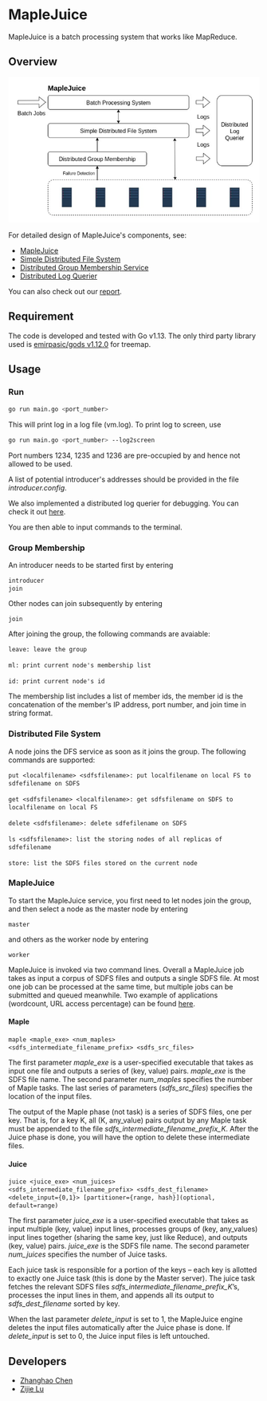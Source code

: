 # MapleJuice

MapleJuice is a batch processing system that works like MapReduce.

## Overview

![Oveview](Overview.jpg)

For detailed design of MapleJuice's components, see:

- [MapleJuice](maplejuice/README.md)
- [Simple Distributed File System](filesystem/README.md)
- [Distributed Group Membership Service](membership/README.md)
- [Distributed Log Querier](logquerier/README.md)

You can also check out our [report](Report.pdf).

## Requirement

The code is developed and tested with Go v1.13. The only third party library used is [emirpasic/gods v1.12.0](https://github.com/emirpasic/gods/releases/tag/v1.12.0) for treemap.

## Usage

### Run

```bash
go run main.go <port_number>
```

This will print log in a log file (vm.log). To print log to screen, use

```bash
go run main.go <port_number> --log2screen
```

Port numbers 1234, 1235 and 1236 are pre-occupied by and hence not allowed to be used.

A list of potential introducer's addresses should be provided in the file _introducer.config_.

We also implemented a distributed log querier for debugging. You can check it out [here](logquerier).

You are then able to input commands to the terminal.

### Group Membership

An introducer needs to be started first by entering

```text
introducer
join
```

Other nodes can join subsequently by entering

```text
join
```

After joining the group, the following commands are avaiable:

```text
leave: leave the group

ml: print current node's membership list

id: print current node's id
```

The membership list includes a list of member ids, the member id is the concatenation of the member's IP address, port number, and join time in string format.

### Distributed File System

A node joins the DFS service as soon as it joins the group. The following commands are supported:

```text
put <localfilename> <sdfsfilename>: put localfilename on local FS to sdfefilename on SDFS

get <sdfsfilename> <localfilename>: get sdfsfilename on SDFS to localfilename on local FS

delete <sdfsfilename>: delete sdfefilename on SDFS

ls <sdfsfilename>: list the storing nodes of all replicas of sdfefilename

store: list the SDFS files stored on the current node
```

### MapleJuice

To start the MapleJuice service, you first need to let nodes join the group, and then select a node as the master node by entering

```text
master
```

and others as the worker node by entering

```text
worker
```

MapleJuice is invoked via two command lines. Overall a MapleJuice job takes as input a corpus of SDFS files and outputs a single SDFS file. At most one job can be processed at the same time, but multiple jobs can be submitted and queued meanwhile. Two example of applications (wordcount, URL access percentage) can be found [here](applications).

#### Maple

```text
maple <maple_exe> <num_maples>
<sdfs_intermediate_filename_prefix> <sdfs_src_files>
```

The first parameter _maple_exe_ is a user-specified executable that takes as input one file and outputs a series of (key, value) pairs. _maple_exe_ is the SDFS file name. The second parameter _num_maples_ specifies the number of Maple tasks. The last series of parameters (_sdfs_src_files_) specifies the location of the input files.

The output of the Maple phase (not task) is a series of SDFS files, one per key. That is, for a key K, all (K, any_value) pairs output by any Maple task must be appended to the file _sdfs_intermediate_filename_prefix_K_. After the Juice phase is done, you will have the option to delete these intermediate files.

#### Juice

```text
juice <juice_exe> <num_juices>
<sdfs_intermediate_filename_prefix> <sdfs_dest_filename>
<delete_input={0,1}> [partitioner={range, hash}](optional, default=range)
```

The first parameter _juice_exe_ is a user-specified executable that takes as input multiple (key, value) input lines, processes groups of (key, any_values) input lines together (sharing the same key, just like Reduce), and outputs (key, value) pairs. _juice_exe_ is the SDFS file name. The second parameter _num_juices_ specifies the number of Juice tasks.

Each juice task is responsible for a portion of the keys – each key is allotted to exactly one Juice task (this is done by the Master server). The juice task fetches the relevant SDFS files _sdfs_intermediate_filename_prefix_K_’s, processes the input lines in them, and appends all its output to _sdfs_dest_filename_ sorted by key.

When the last parameter _delete_input_ is set to 1, the MapleJuice engine deletes the input files automatically after the Juice phase is done. If _delete_input_ is set to 0, the Juice input files is left untouched.

## Developers

- [Zhanghao Chen](mailto:zc32@illinois.edu)
- [Zijie Lu](mailto:zijielu2@illinois.edu)
